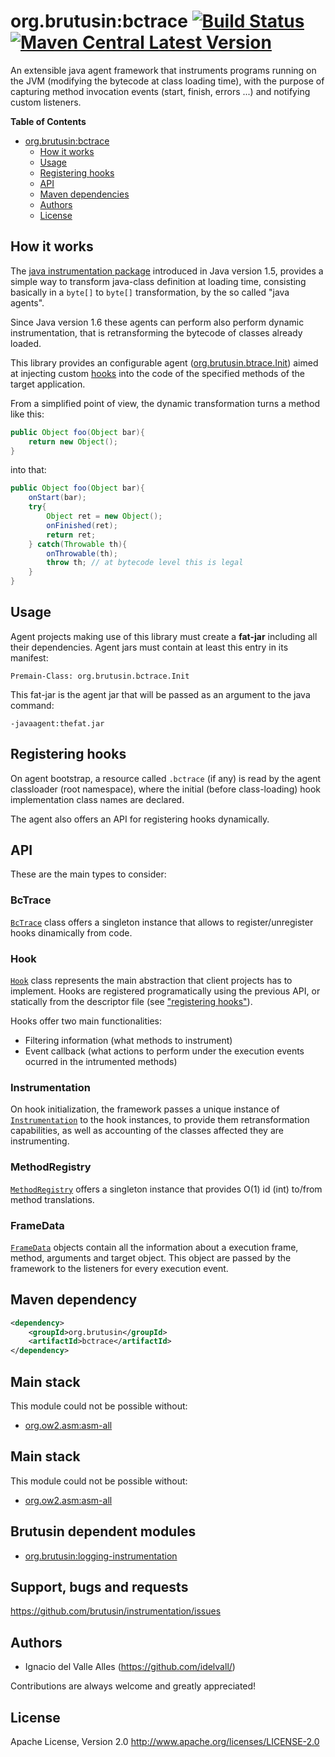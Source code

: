 # org.brutusin:bctrace  [![Build Status](https://api.travis-ci.org/brutusin/instrumentation.svg?branch=master)](https://travis-ci.org/brutusin/instrumentation) [![Maven Central Latest Version](https://maven-badges.herokuapp.com/maven-central/org.brutusin/instrumentation/badge.svg)](https://maven-badges.herokuapp.com/maven-central/org.brutusin/instrumentation/)

An extensible java agent framework that instruments programs running on the JVM (modifying the bytecode at class loading time), with the purpose of capturing method invocation events (start, finish, errors ...) and notifying custom listeners.

**Table of Contents**
- [org.brutusin:bctrace](#orgbrutusinbctrace)
  - [How it works](#how-it-works)
  - [Usage](#usage)
  - [Registering hooks](#registering-hooks)
  - [API](#api)
  - [Maven dependencies](#maven-dependencies)
  - [Authors](#authors)
  - [License](#license)
	
## How it works
The [java instrumentation package](http://docs.oracle.com/javase/6/docs/api/java/lang/instrument/package-summary.html) introduced in Java version 1.5, provides a simple way to transform java-class definition at loading time, consisting basically in a `byte[]` to `byte[]` transformation, by the so called "java agents".

Since Java version 1.6 these agents can perform also perform dynamic instrumentation, that is retransforming the bytecode of classes already loaded. 

This library provides an configurable agent ([org.brutusin.btrace.Init](src/main/java/org/brutusin/bctrace/Init.java)) aimed at injecting custom [hooks](src/main/java/org/brutusin/bctrace/spi/Hook.java) into the code of the specified methods of the target application.


From a simplified point of view, the dynamic transformation turns a method like this: 
```java
public Object foo(Object bar){
    return new Object();
}
```

into that:
```java
public Object foo(Object bar){
    onStart(bar);
    try{
        Object ret = new Object();
        onFinished(ret);
        return ret;
    } catch(Throwable th){
        onThrowable(th);
        throw th; // at bytecode level this is legal
    }
}
```
## Usage
Agent projects making use of this library must create a **fat-jar** including all their dependencies. 
Agent jars must contain at least this entry in its manifest:
```
Premain-Class: org.brutusin.bctrace.Init
```
This fat-jar is the agent jar that will be passed as an argument to the java command:

```
-javaagent:thefat.jar
```

## Registering hooks
On agent bootstrap, a resource called `.bctrace` (if any) is read by the agent classloader (root namespace), where the initial (before class-loading) hook implementation class names are declared.

The agent also offers an API for registering hooks dynamically.

## API
These are the main types to consider:

### BcTrace
[`BcTrace`](src/main/java/org/brutusin/bctrace/Bctrace.java) class offers a singleton instance that allows to register/unregister hooks dinamically from code.

### Hook
[`Hook`](src/main/java/org/brutusin/bctrace/spi/Hook.java) class represents the main abstraction that client projects has to implement. Hooks are registered programatically using the previous API, or statically from the descriptor file (see ["registering hooks"](#registering-hooks)).

Hooks offer two main functionalities: 
- Filtering information (what methods to instrument)  
- Event callback (what actions to perform under the execution events ocurred in the intrumented methods)

### Instrumentation
On hook initialization, the framework passes a unique instance of [`Instrumentation`](https://github.com/ShiftLeftSecurity/instrumentation/blob/master/src/main/java/org/brutusin/bctrace/spi/Instrumentation.java)  to the hook instances, to provide them retransformation capabilities, as well as accounting of the classes affected they are instrumenting.

### MethodRegistry
[`MethodRegistry`](src/main/java/org/brutusin/bctrace/runtime/MethodRegistry.java) offers a singleton instance that provides O(1) id (int) to/from method translations.

### FrameData
[`FrameData`](src/main/java/org/brutusin/bctrace/runtime/FrameData.java) objects contain all the information about a execution frame, method, arguments and target object. This object are passed by the framework to the listeners for every execution event.

## Maven dependency 

```xml
<dependency>
    <groupId>org.brutusin</groupId>
    <artifactId>bctrace</artifactId>
</dependency>
```

## Main stack
This module could not be possible without:
* [org.ow2.asm:asm-all](http://asm.ow2.org/)

## Main stack
This module could not be possible without:
* [org.ow2.asm:asm-all](http://asm.ow2.org/)

## Brutusin dependent modules
* [org.brutusin:logging-instrumentation](https://github.com/brutusin/logging-instrumentation)

## Support, bugs and requests
https://github.com/brutusin/instrumentation/issues

## Authors

- Ignacio del Valle Alles (<https://github.com/idelvall/>)

Contributions are always welcome and greatly appreciated!

## License
Apache License, Version 2.0
http://www.apache.org/licenses/LICENSE-2.0


